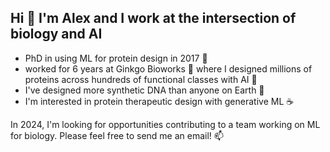 ## Hi 👋 I'm Alex and I work at the intersection of biology and AI 

- PhD in using ML for protein design in 2017 📖
- worked for 6 years at Ginkgo Bioworks 🌱 where I designed millions of proteins across hundreds of functional classes with AI 🤖
- I've designed more synthetic DNA than anyone on Earth 🧬 
- I'm interested in protein therapeutic design with generative ML ☕️

In 2024, I'm looking for opportunities contributing to a team working on ML for biology. Please feel free to send me an email! 📫
